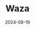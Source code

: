 ---  
layout: startup_page  
title: "Waza"  
id: "waza.co"  
permalink: "/wazawaza.co08192024/"  
website: "https://waza.co/"  
funding_round: "Seed"  
funding_amount: "$8M"  
investors: "Y Combinator, Byld Ventures, Norrsken Africa, Heirloom VC, Plug and Play Tech Center, Olive Tree Capital, Timon Capital"  
about: "Waza is a payment and liquidity platform simplifying global payments for African businesses and traders. It addresses the challenges of cross-border payments by offering affordable and fast settlement, targeting a $7 trillion market. Its unique value proposition lies in its control over payment infrastructure and global banking partnerships."  
markets: "Fintech, Payments, Financial Services, B2B, Emerging Markets"  
hq: "New York, New York, United States"  
founded_year: "2022"  
linkedin: "https://www.linkedin.com/company/wazahq"  
twitter: ""  
instagram: ""  
facebook: ""  
crunchbase: "https://www.crunchbase.com/organization/waza"  
pitchbook: "https://pitchbook.com/profiles/company/519011-74"  

date_display: "19-Aug-2024"  
date: "2024-08-19"

# SEO Optimization  
meta_title: "Waza - Seed Funding ($8M)"  
meta_description: "Waza, Waza is a payment and liquidity platform simplifying global payments for African businesses and traders. It addresses the challenges of cross-border p..."  
meta_keywords: "Waza, Fintech, Payments, Financial Services, B2B, Emerging Markets, Seed funding"  
canonical_url: "https://startup.projectstartups.com/wazawaza.co08192024/"  
---